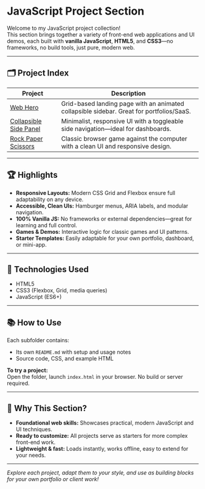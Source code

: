 # JavaScript Project Section

Welcome to my JavaScript project collection!  
This section brings together a variety of front-end web applications and UI demos, each built with **vanilla JavaScript**, **HTML5**, and **CSS3**—no frameworks, no build tools, just pure, modern web.

---

## 🗂️ Project Index

| Project                                  | Description                                                                              |
|-------------------------------------------|------------------------------------------------------------------------------------------|
| [Web Hero](./Web-Hero)                    | Grid-based landing page with an animated collapsible sidebar. Great for portfolios/SaaS.  |
| [Collapsible Side Panel](./Acordion)    | Minimalist, responsive UI with a toggleable side navigation—ideal for dashboards.         |
| [Rock Paper Scissors](./Rock-Paper-Scissors) | Classic browser game against the computer with a clean UI and responsive design.         |

---

## 🏆 Highlights

- **Responsive Layouts:** Modern CSS Grid and Flexbox ensure full adaptability on any device.
- **Accessible, Clean UIs:** Hamburger menus, ARIA labels, and modular navigation.
- **100% Vanilla JS:** No frameworks or external dependencies—great for learning and full control.
- **Games & Demos:** Interactive logic for classic games and UI patterns.
- **Starter Templates:** Easily adaptable for your own portfolio, dashboard, or mini-app.

---

## 🔧 Technologies Used

- HTML5
- CSS3 (Flexbox, Grid, media queries)
- JavaScript (ES6+)

---

## 📚 How to Use

Each subfolder contains:
- Its own `README.md` with setup and usage notes
- Source code, CSS, and example HTML

**To try a project:**  
Open the folder, launch `index.html` in your browser. No build or server required.

---

## 🚀 Why This Section?

- **Foundational web skills:** Showcases practical, modern JavaScript and UI techniques.
- **Ready to customize:** All projects serve as starters for more complex front-end work.
- **Lightweight & fast:** Loads instantly, works offline, easy to extend for your needs.

---

*Explore each project, adapt them to your style, and use as building blocks for your own portfolio or client work!*

